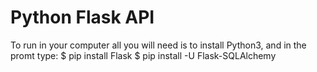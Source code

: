 <h1>Python Flask API</h1>
<div>
  To run in your computer all you will need is to install Python3, and in the promt type:
  $ pip install Flask
  $ pip install -U Flask-SQLAlchemy
</div>
